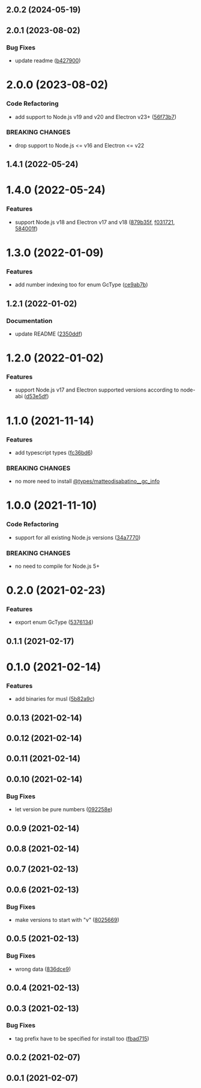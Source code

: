 

## 2.0.2 (2024-05-19)

## 2.0.1 (2023-08-02)


### Bug Fixes

* update readme ([b427900](https://github.com/matteodisabatino/gc_info/commit/b427900317b9fa82b039fd2d15ed365d069499a0))

# 2.0.0 (2023-08-02)


### Code Refactoring

* add support to Node.js v19 and v20 and Electron v23+ ([56f73b7](https://github.com/matteodisabatino/gc_info/commit/56f73b7533083876a779bea3e1f4c877fada544c))


### BREAKING CHANGES

* drop support to Node.js <= v16 and Electron <= v22

## 1.4.1 (2022-05-24)

# 1.4.0 (2022-05-24)


### Features

* support Node.js v18 and Electron v17 and v18 ([879b35f](https://github.com/matteodisabatino/gc_info/commit/879b35f27e24e8ed4072897d96c3cb13bbee1031), [f031721](https://github.com/matteodisabatino/gc_info/commit/f0317216ed4c48e783786705c20a124b7e69b7c4), [584001f](https://github.com/matteodisabatino/gc_info/commit/584001f94b046487536dc15c96d26acbbc3aa069))

# 1.3.0 (2022-01-09)


### Features

* add number indexing too for enum GcType ([ce9ab7b](https://github.com/matteodisabatino/gc_info/commit/ce9ab7b36c1fc4bc039f365bb2b8ee614e5fe84f))

## 1.2.1 (2022-01-02)


### Documentation

* update README ([2350ddf](https://github.com/matteodisabatino/gc_info/commit/2350ddfe37e5649761b0ff44eb1f04c951a3c817))

# 1.2.0 (2022-01-02)


### Features

* support Node.js v17 and Electron supported versions according to node-abi ([d53e5df](https://github.com/matteodisabatino/gc_info/commit/d53e5df149bcee042f65b0a0b038c6dcbaa02107))

# 1.1.0 (2021-11-14)


### Features

* add typescript types ([fc36bd6](https://github.com/matteodisabatino/gc_info/commit/fc36bd6b3622ce61781110cb06d8b643f1f557a8))

### BREAKING CHANGES

* no more need to install [@types/matteodisabatino__gc_info](https://www.npmjs.com/package/@types/matteodisabatino__gc_info)

# 1.0.0 (2021-11-10)


### Code Refactoring

* support for all existing Node.js versions ([34a7770](https://github.com/matteodisabatino/gc_info/commit/34a7770bacd61f52f223faa4b98b76c502424813))


### BREAKING CHANGES

* no need to compile for Node.js 5+

# 0.2.0 (2021-02-23)


### Features

* export enum GcType ([5376134](https://github.com/matteodisabatino/gc_info/commit/5376134358dd8e600beaa69d666cba43cc412943))

## 0.1.1 (2021-02-17)

# 0.1.0 (2021-02-14)


### Features

* add binaries for musl ([5b82a9c](https://github.com/matteodisabatino/gc_info/commit/5b82a9c162c9f8c1d885590d904d3e61f3c6282e))

## 0.0.13 (2021-02-14)

## 0.0.12 (2021-02-14)

## 0.0.11 (2021-02-14)

## 0.0.10 (2021-02-14)


### Bug Fixes

* let version be pure numbers ([092258e](https://github.com/matteodisabatino/gc_info/commit/092258e07b90bca95a7214c88f43090c8e6e7824))

## 0.0.9 (2021-02-14)

## 0.0.8 (2021-02-14)

## 0.0.7 (2021-02-13)

## 0.0.6 (2021-02-13)


### Bug Fixes

* make versions to start with "v" ([8025669](https://github.com/matteodisabatino/gc_info/commit/8025669ba361634f9e5c337691ed77f2b161468c))

## 0.0.5 (2021-02-13)


### Bug Fixes

* wrong data ([836dce9](https://github.com/matteodisabatino/gc_info/commit/836dce9da4e3d55bb62f66545c8231f71ea6e045))

## 0.0.4 (2021-02-13)

## 0.0.3 (2021-02-13)

### Bug Fixes

* tag prefix have to be specified for install too ([fbad715](https://github.com/matteodisabatino/gc_info/commit/fbad71527ea6a7e3b5ccf01828b9f094226a8bc1))

## 0.0.2 (2021-02-07)

## 0.0.1 (2021-02-07)
